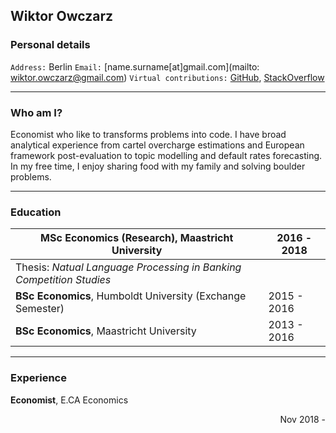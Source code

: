## Wiktor Owczarz

### Personal details

`Address:` Berlin
`Email:` [name.surname[at]gmail.com](mailto: wiktor.owczarz@gmail.com)
`Virtual contributions:` [GitHub](https://github.com/ln-P), [StackOverflow](https://stackoverflow.com/users/5856119/an-economist?tab=p)

___

### Who am I?

Economist who like to transforms problems into code. I have broad analytical experience from cartel overcharge estimations and European framework post-evaluation to topic modelling and default rates forecasting. In my free time, I enjoy sharing food with my family and solving boulder problems.

___

### Education  
| **MSc Economics (Research)**, Maastricht University          | 2016 - 2018 |
| ------------------------------------------------------------ | ----------- |
| Thesis: *Natual Language Processing in Banking Competition Studies*        |
| **BSc Economics**, Humboldt University (Exchange Semester)   | 2015 - 2016 |
| **BSc Economics**, Maastricht University                     | 2013 - 2016 |

___

### Experience 

**Economist**, E.CA Economics <div style="text-align: right"> Nov 2018 - </div>

